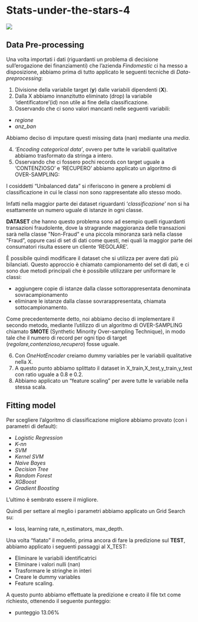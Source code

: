 # Stats-under-the-stars-4

![](https://www.unipa.it/persone/docenti/b/giovanni.boscaino/.content/immagini/1-ter.png)

## Data Pre-processing

Una volta importati i dati (riguardanti un problema di decisione sull’erogazione dei finanziamenti) che l’azienda *Findomestic* ci ha messo a disposizione, abbiamo prima di tutto applicato le seguenti tecniche di *Data-preprocessing*:

1. Divisione della variabile target (**y**) dalle variabili dipendenti (**X**).
2. Dalla X abbiamo innanzitutto eliminato (drop) la variabile ‘identificatore’(id) non utile ai fine della classificazione.
3. Osservando che ci sono valori mancanti nelle seguenti variabili:

  + *regione*
  + *anz_ban*
  
Abbiamo deciso di imputare questi missing data (nan) mediante una *media*.

4. *‘Encoding categorical data’*, ovvero per tutte le variabili qualitative abbiamo trasformato da stringa a intero.
5. Osservando che ci fossero pochi records con target uguale a ‘CONTENZIOSO’ e ‘RECUPERO’ abbiamo applicato un algoritmo di OVER-SAMPLING:

I cosiddetti “Unbalanced data” si riferiscono in genere a problemi di classificazione in cui le classi non sono rappresentate allo stesso modo.

Infatti nella maggior parte dei dataset riguardanti ‘*classificazione*’ non si ha esattamente un numero uguale di istanze in ogni classe.

**DATASET** che hanno questo problema sono ad esempio quelli riguardanti transazioni fraudolente, dove la stragrande maggioranza delle transazioni sarà nella classe "Non-Fraud" e una piccola minoranza sarà nella classe "Fraud”, oppure casi di set di dati come questi, nei quali la maggior parte dei consumatori risulta essere un cliente ‘REGOLARE’.

È possibile quindi modificare il dataset che si utilizza per avere dati più bilanciati.
Questo approccio è chiamato campionamento del set di dati, e ci sono due metodi principali che è possibile utilizzare per uniformare le classi:

  * aggiungere copie di istanze dalla classe sottorappresentata denominata sovracampionamento
  * eliminare le istanze dalla classe sovrarappresentata, chiamata sottocampionamento.

Come precedentemente detto, noi abbiamo deciso di implementare il secondo metodo, mediante l’utilizzo di un algoritmo di OVER-SAMPLING chiamato **SMOTE** (Synthetic Minority Over-sampling Technique), in modo tale che il numero di record per ogni tipo di target (*regolare,contenzioso,recupero*) fosse uguale.

6. Con *OneHotEncoder* creiamo dummy variables  per le variabili qualitative nella X.
7. A questo punto abbiamo splittato il dataset in  X_train,X_test,y_train,y_test con ratio uguale a 0.8 e 0.2.
8. Abbiamo applicato un “feature scaling” per avere tutte le variabile nella stessa scala.


## Fitting model


Per scegliere l’algoritmo di classificazione migliore abbiamo provato (con i parametri di default):

+ *Logistic Regression*
+ *K-nn*
+ *SVM*
+ *Kernel SVM*
+ *Naive Bayes*
+ *Decision Tree*
+ *Random Forest*
+ *XGBoost*
+ *Gradient Boosting*

L’ultimo è sembrato essere il migliore.

Quindi per settare al meglio i parametri abbiamo applicato un Grid Search su:

+ loss, learning rate, n_estimators, max_depth.

Una volta “fiatato” il modello, prima ancora di fare la predizione sul **TEST**, abbiamo applicato i seguenti passaggi al X_TEST:

- Eliminare le variabili identificatrici
- Eliminare i valori nulli (nan)
- Trasformare le stringhe in interi
- Creare le dummy variables
- Feature scaling.

A questo punto abbiamo effettuate la predizione e creato il file txt come richiesto, ottenendo il seguente punteggio:

+ punteggio 13.06%


